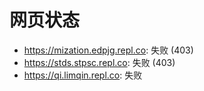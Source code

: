 # 网页状态
- https://mization.edpjg.repl.co: 失败 (403)
- https://stds.stpsc.repl.co: 失败 (403)
- https://qi.limqin.repl.co: 失败
